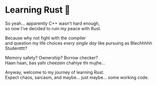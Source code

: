 # Learning Rust 🦀

So yeah... apparently C++ wasn’t hard enough,  
so now I’ve decided to ruin my peace with Rust.

Because why not fight with the compiler  
and question my life choices _every single day_ like pursuing as Btechhhhh Studentttt?

Memory safety? Ownership? Borrow checker?  
Haan haan, bas yahi cheezein chahiye thi mujhe…

Anyway, welcome to my journey of learning Rust.  
Expect chaos, sarcasm, and maybe… just maybe… some working code.
